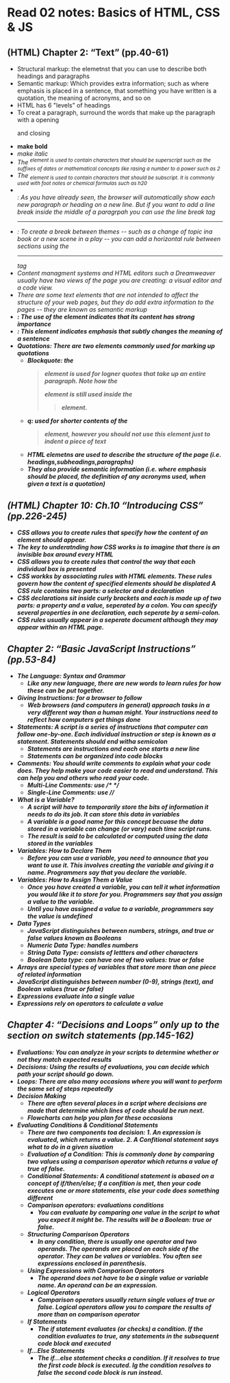 # Read 02 notes: Basics of HTML, CSS & JS
## (HTML) Chapter 2: “Text” (pp.40-61)
- Structural markup: the elemetnst that you can use to describe both headings and paragraphs
- Semantic markup: Which provides extra information; such as where emphasis is placed in a sentence, that something you have written is a quotation, the meaning of acronyms, and so on
- HTML has 6 "levels" of headings
- To creat a paragraph, surround the words that make up the paragraph with a opening <p> and closing </p>
- <b> make bold </b>
- <i> make italic <i>
- The <sup> element is used to contain characters that should be superscript such as the suffixes of dates or mathematical concepts like rasing a number to a power such as 2
- The <sub> element is used to contain characters that should be subscript. It is commonly used with foot notes or chemical formulas such as h20 
- <br /> : As you have already seen, the browser will automatically show each new paragraph or heading on a new line. But if you want to add a line break inside the middle of a paragrpah you can use the line break tag
- <hr /> : To create a break between themes -- such as a change of topic ina book or a new scene in a play -- you can add a horizontal rule between sections using the <hr /> tag
- Content managment systems and HTML editors such a Dreamweaver usually have two views of the page you are creating: a visual editor and a code view.
- There are some text elements that are not intended to affect the structure of your web pages, but they do add extra information to the pages -- they are known as semantic markup
- <Strong> : The use of the <strong> element indicates that its content has strong importance
- <Em>: This element indicates emphasis that subtly changes the meaning of a sentence
- Quotations: There are two elements commonly used for marking up quotations
  - Blockquote: the <blockquote> element is used for logner quotes that take up an entire paragraph. Note how the <p> element is still used inside the <blockquote> element.
  - q: used for shorter contents of the <blockquote> element, however you should not use this element just to indent a piece of text
  - HTML elemetns are used to describe the structure of the page (i.e. headings,subheadings,paragraphs)
  - They also provide semantic information (i.e. where emphasis should be placed, the definition of any acronyms used, when given a text is a quotation)
## (HTML) Chapter 10: Ch.10 “Introducing CSS” (pp.226-245)
- CSS allows you to create rules that specify how the content of an element should appear.
- The key to underatnding how CSS works is to imagine that there is an invisible box around every HTML
- CSS allows you to create rules that control the way that each individual box is presented
- CSS workks by associating rules with HTML elements. These rules govern how the content of specified elements should be displated A CSS rule contains two parts: a selector and a declaration
- CSS declarations sit inside curly brackets and each is made up of two parts: a property and a value, seperated by a colon. You can specify several properties in one declaration, each seperate by a semi-colon.
- CSS rules usually appear in a seperate document although they may appear within an HTML page.
## Chapter 2: “Basic JavaScript Instructions” (pp.53-84)
- The Language: Syntax and Grammar 
  - Like any new language, there are new words to learn rules for how these can be put together.
- Giving Instructions: for a browser to follow
  - Web browsers (and computers in general) approach tasks in a very different way than a human might. Your instructions need to reflect how computers get things done
- Statements: A script is a series of instructions that computer can follow one-by-one. Each individual instruction or step is known as a statement. Statements should end witha semicolon
  - Statements are instructions and each one starts a new line
  - Statements can be organized into code blocks
- Comments: You should write comments to explain what your code does. They help make your code easier to read and understand. This can help you and others who read your code.
  - Multi-Line Comments: use /* */
  - Single-Line Comments: use //
- What is a Variable?
  - A script will have to temporarily store the bits of information it needs to do its job. It can store this data in variables
  - A variable is a good name for this concept becuase the data stored in a variable can change (or vary) each time script runs.
  - The result is said to be calculated or computed using the data stored in the variables
- Variables: How to Declare Them
  - Before you can use a variable, you need to announce that you want to use it. This involves creating the variable and giving it a name. Programmers say that you declare the variable.
- Variables: How to Assign Them a Value
  - Once you have created a variable, you can tell it what information you would like it to store for you. Programmers say that you assign a value to the variable.
  - Until you have assigned a value to a variable, programmers say the value is undefined
- Data Types
  - JavaScript distinguishes between numbers, strings, and true or false values known as Booleans
  - Numeric Data Type: handles numbers
  - String Data Type: consists of lettters and other characters
  - Boolean Data type: can have one of two values: true or false
- Arrays are special types of variables that store more than one piece of related information
- JavaScript distinguishes between number (0-9), strings (text), and Boolean values (true or false)
- Expressions evaluate into a single value
- Expressions rely on operators to calculate a value
## Chapter 4: “Decisions and Loops” only up to the section on switch statements (pp.145-162)
- Evaluations: You can analyze in your scripts to determine whether or not they match expected results
- Decisions: Using the results of evaluations, you can decide which path your script should go down.
- Loops: There are also many occasions where you will want to perform the same set of steps repeatedly
- Decision Making 
  - There are often several places in a script where decisions are made that determine which lines of code should be run next.
  - Flowcharts can help you plan for these occasions
- Evaluating Conditions & Conditional Statements
  - There are two components toa decision: 1. An expression is evaluated, which returns a value. 2. A Confitional statement says what to do in a given siuation
  - Evaluation of a Condition: This is commonly done by comparing two values using a comparison operator which returns a value of true of false.
  - Conditional Statements: A conditional statement is abased on a concept of if/then/else; If a confition is met, then your code executes one or more statements, else your code does something different
  - Comparison operators: evaluations conditions
    - You can evaluate by comparing one value in the script to what you expect it might be. The results will be a Boolean: true or false.
  - Structuring Comparison Operators
    - In any condition, there is usually one operator and two operands. The operands are placed on each side of the operator. They can be values or variables. You often see expressions enclosed in parenthesis.
  - Using Expressions with Comparison Operators
    - The operand does not have to be a single value or variable name. An operand can be an expression.
  - Logical Operators
    - Comparison operators usually return single values of true or false. Logical operators allow you to compare the results of more than on comparison operator
  - If Statements
    - The if statement evaluates (or checks) a condition. If the condition evaluates to true, any statements in the subsequent code block and executed
  - If...Else Statements
    - The if...else statement checks a condition. If it resolves to true the first code block is executed. Ig the condition resolves to false the second code block is run instead. 